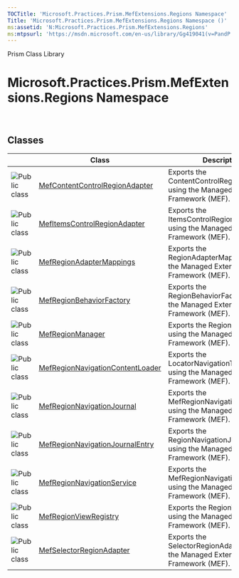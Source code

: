 ```yaml
---
TOCTitle: 'Microsoft.Practices.Prism.MefExtensions.Regions Namespace'
Title: 'Microsoft.Practices.Prism.MefExtensions.Regions Namespace ()'
ms:assetid: 'N:Microsoft.Practices.Prism.MefExtensions.Regions'
ms:mtpsurl: 'https://msdn.microsoft.com/en-us/library/Gg419041(v=PandP.50)'
---
```


Prism Class Library

Microsoft.Practices.Prism.MefExtensions.Regions Namespace
=========================================================

 

Classes
-------

<span id="classToggle"></span>
<table>

<thead>
<tr class="header">
<th> </th>
<th>Class</th>
<th>Description</th>
</tr>
</thead>
<tbody>
<tr class="odd">
<td><img src="https://msdn.microsoft.com/en-us/Gg419041.pubclass(en-us,PandP.50).gif" title="Public class" /></td>
<td><a href="https://msdn.microsoft.com/t:microsoft.practices.prism.mefextensions.regions.mefcontentcontrolregionadapter">MefContentControlRegionAdapter</a></td>
<td><div class="summary">
Exports the ContentControlRegionAdapter using the Managed Extensibility Framework (MEF).
</div></td>
</tr>
<tr class="even">
<td><img src="https://msdn.microsoft.com/en-us/Gg419041.pubclass(en-us,PandP.50).gif" title="Public class" /></td>
<td><a href="https://msdn.microsoft.com/t:microsoft.practices.prism.mefextensions.regions.mefitemscontrolregionadapter">MefItemsControlRegionAdapter</a></td>
<td><div class="summary">
Exports the ItemsControlRegionAdapter using the Managed Extensibility Framework (MEF).
</div></td>
</tr>
<tr class="odd">
<td><img src="https://msdn.microsoft.com/en-us/Gg419041.pubclass(en-us,PandP.50).gif" title="Public class" /></td>
<td><a href="https://msdn.microsoft.com/t:microsoft.practices.prism.mefextensions.regions.mefregionadaptermappings">MefRegionAdapterMappings</a></td>
<td><div class="summary">
Exports the RegionAdapterMappings using the Managed Extensibility Framework (MEF).
</div></td>
</tr>
<tr class="even">
<td><img src="https://msdn.microsoft.com/en-us/Gg419041.pubclass(en-us,PandP.50).gif" title="Public class" /></td>
<td><a href="https://msdn.microsoft.com/t:microsoft.practices.prism.mefextensions.regions.mefregionbehaviorfactory">MefRegionBehaviorFactory</a></td>
<td><div class="summary">
Exports the RegionBehaviorFactory using the Managed Extensibility Framework (MEF).
</div></td>
</tr>
<tr class="odd">
<td><img src="https://msdn.microsoft.com/en-us/Gg419041.pubclass(en-us,PandP.50).gif" title="Public class" /></td>
<td><a href="https://msdn.microsoft.com/t:microsoft.practices.prism.mefextensions.regions.mefregionmanager">MefRegionManager</a></td>
<td><div class="summary">
Exports the RegionManager using the Managed Extensibility Framework (MEF).
</div></td>
</tr>
<tr class="even">
<td><img src="https://msdn.microsoft.com/en-us/Gg419041.pubclass(en-us,PandP.50).gif" title="Public class" /></td>
<td><a href="https://msdn.microsoft.com/t:microsoft.practices.prism.mefextensions.regions.mefregionnavigationcontentloader">MefRegionNavigationContentLoader</a></td>
<td><div class="summary">
Exports the LocatorNavigationTargetHandler using the Managed Extensibility Framework (MEF).
</div></td>
</tr>
<tr class="odd">
<td><img src="https://msdn.microsoft.com/en-us/Gg419041.pubclass(en-us,PandP.50).gif" title="Public class" /></td>
<td><a href="https://msdn.microsoft.com/t:microsoft.practices.prism.mefextensions.regions.mefregionnavigationjournal">MefRegionNavigationJournal</a></td>
<td><div class="summary">
Exports the MefRegionNavigationJournal using the Managed Extensibility Framework (MEF).
</div></td>
</tr>
<tr class="even">
<td><img src="https://msdn.microsoft.com/en-us/Gg419041.pubclass(en-us,PandP.50).gif" title="Public class" /></td>
<td><a href="https://msdn.microsoft.com/t:microsoft.practices.prism.mefextensions.regions.mefregionnavigationjournalentry">MefRegionNavigationJournalEntry</a></td>
<td><div class="summary">
Exports the RegionNavigationJournalEntry using the Managed Extensibility Framework (MEF).
</div></td>
</tr>
<tr class="odd">
<td><img src="https://msdn.microsoft.com/en-us/Gg419041.pubclass(en-us,PandP.50).gif" title="Public class" /></td>
<td><a href="https://msdn.microsoft.com/t:microsoft.practices.prism.mefextensions.regions.mefregionnavigationservice">MefRegionNavigationService</a></td>
<td><div class="summary">
Exports the MefRegionNavigationService using the Managed Extensibility Framework (MEF).
</div></td>
</tr>
<tr class="even">
<td><img src="https://msdn.microsoft.com/en-us/Gg419041.pubclass(en-us,PandP.50).gif" title="Public class" /></td>
<td><a href="https://msdn.microsoft.com/t:microsoft.practices.prism.mefextensions.regions.mefregionviewregistry">MefRegionViewRegistry</a></td>
<td><div class="summary">
Exports the RegionViewRegistry using the Managed Extensibility Framework (MEF).
</div></td>
</tr>
<tr class="odd">
<td><img src="https://msdn.microsoft.com/en-us/Gg419041.pubclass(en-us,PandP.50).gif" title="Public class" /></td>
<td><a href="https://msdn.microsoft.com/t:microsoft.practices.prism.mefextensions.regions.mefselectorregionadapter">MefSelectorRegionAdapter</a></td>
<td><div class="summary">
Exports the SelectorRegionAdapter using the Managed Extensibility Framework (MEF).
</div></td>
</tr>
</tbody>
</table>
